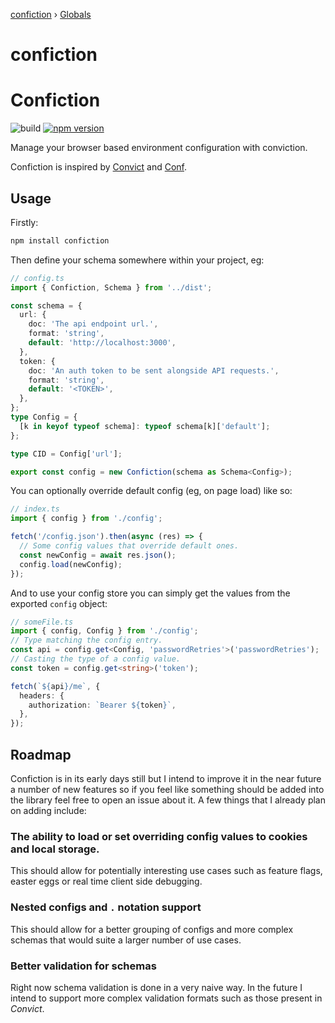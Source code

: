 [confiction](README.md) › [Globals](globals.md)

# confiction

# Confiction

![build](https://github.com/leomeloxp/confiction/workflows/build/badge.svg?branch=master)
[![npm version](http://img.shields.io/npm/v/confiction.svg)](https://www.npmjs.org/package/confiction)

Manage your browser based environment configuration with conviction.

Confiction is inspired by [Convict](https://github.com/mozilla/node-convict/) and [Conf](https://github.com/sindresorhus/conf).

## Usage

Firstly:

```sh
npm install confiction
```

Then define your schema somewhere within your project, eg:

```ts
// config.ts
import { Confiction, Schema } from '../dist';

const schema = {
  url: {
    doc: 'The api endpoint url.',
    format: 'string',
    default: 'http://localhost:3000',
  },
  token: {
    doc: 'An auth token to be sent alongside API requests.',
    format: 'string',
    default: '<TOKEN>',
  },
};
type Config = {
  [k in keyof typeof schema]: typeof schema[k]['default'];
};

type CID = Config['url'];

export const config = new Confiction(schema as Schema<Config>);
```

You can optionally override default config (eg, on page load) like so:

```ts
// index.ts
import { config } from './config';

fetch('/config.json').then(async (res) => {
  // Some config values that override default ones.
  const newConfig = await res.json();
  config.load(newConfig);
});
```

And to use your config store you can simply get the values from the exported `config` object:

```ts
// someFile.ts
import { config, Config } from './config';
// Type matching the config entry.
const api = config.get<Config, 'passwordRetries'>('passwordRetries');
// Casting the type of a config value.
const token = config.get<string>('token');

fetch(`${api}/me`, {
  headers: {
    authorization: `Bearer ${token}`,
  },
});
```

## Roadmap

Confiction is in its early days still but I intend to improve it in the near future a number of new features so if you feel like something should be added into the library feel free to open an issue about it. A few things that I already plan on adding include:

### The ability to load or set overriding config values to cookies and local storage.

This should allow for potentially interesting use cases such as feature flags, easter eggs or real time client side debugging.

### Nested configs and `.` notation support

This should allow for a better grouping of configs and more complex schemas that would suite a larger number of use cases.

### Better validation for schemas

Right now schema validation is done in a very naive way. In the future I intend to support more complex validation formats such as those present in _Convict_.
